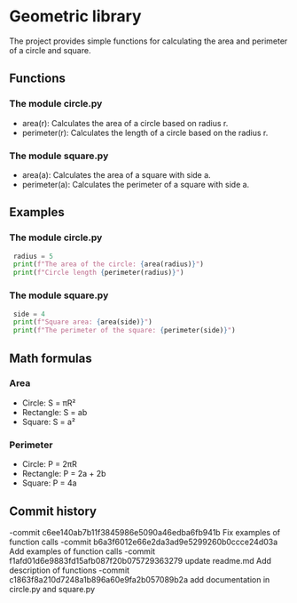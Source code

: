 # Geometric library
The project provides simple functions for calculating the area and perimeter of a circle and square.

## Functions
### The module circle.py
- area(r): Calculates the area of a circle based on radius r.
- perimeter(r): Calculates the length of a circle based on the radius r.

### The module square.py
- area(a): Calculates the area of a square with side a.
- perimeter(a): Calculates the perimeter of a square with side a.

## Examples
### The module circle.py
```python
 radius = 5
 print(f"The area of the circle: {area(radius)}")
 print(f"Circle length {perimeter(radius)}")
```
### The module square.py
```python
 side = 4
 print(f"Square area: {area(side)}")
 print(f"The perimeter of the square: {perimeter(side)}")
```

## Math formulas
### Area
- Circle: S = πR²
- Rectangle: S = ab
- Square: S = a²

### Perimeter
- Circle: P = 2πR
- Rectangle: P = 2a + 2b
- Square: P = 4a

## Commit history
-commit c6ee140ab7b11f3845986e5090a46edba6fb941b Fix examples of function calls
-commit b6a3f6012e66e2da3ad9e5299260b0ccce24d03a Add examples of function calls
-commit f1afd01d6e9883fd15afb087f20b075729363279 update readme.md Add description of functions
-commit c1863f8a210d7248a1b896a60e9fa2b057089b2a add documentation in circle.py and square.py


